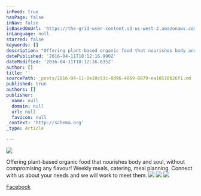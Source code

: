 ```yaml
---
inFeed: true
hasPage: false
inNav: false
isBasedOnUrl: 'https://the-grid-user-content.s3-us-west-2.amazonaws.com/d37f492d-2e8a-48e6-b9d7-8e80e51f703a.png'
inLanguage: null
starred: false
keywords: []
description: "Offering plant-based organic food that nourishes body and soul, without compromising any flavour! \nWeekly meals, catering, meal planning. Connect with us about your needs and we will work to meet them. "
datePublished: '2016-04-11T18:12:16.990Z'
dateModified: '2016-04-11T18:12:16.035Z'
author: []
title: ''
sourcePath: _posts/2016-04-11-0e10c93c-8d96-4869-8879-ea10518b26f1.md
published: true
authors: []
publisher:
  name: null
  domain: null
  url: null
  favicon: null
_context: 'http://schema.org'
_type: Article

---
```

![](https://s3-us-west-2.amazonaws.com/the-grid-img/p/84a6079bda3067c24b3a94091026abd9c4993737.png)

Offering plant-based organic food that nourishes body and soul, without compromising any flavour! 
Weekly meals, catering, meal planning. Connect with us about your needs and we will work to meet them. ![](https://the-grid-user-content.s3-us-west-2.amazonaws.com/21311bcf-622b-4592-af30-e883f2e95a60.jpg)
![](https://the-grid-user-content.s3-us-west-2.amazonaws.com/13f10f50-df0e-4a11-a209-21417c51ebb8.jpg)
![](https://the-grid-user-content.s3-us-west-2.amazonaws.com/3aa297aa-7706-48e3-87a6-7b2e4f5263eb.jpg)

[Facebook][0]

[0]: https://www.facebook.com/FoodThatLovesYou/